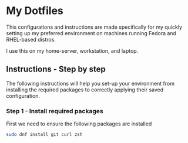 # My Dotfiles

This configurations and instructions are made specifically for my quickly setting up my preferred environment on machines running Fedora and RHEL-based distros. 

I use this on my home-server, workstation, and laptop.

## Instructions - Step by step

The following instructions will help you set-up your environment from installing the required packages to correctly applying their saved configuration.

### Step 1 - Install required packages

First we need to ensure the following packages are installed

```bash
sudo dnf install git curl zsh
```

